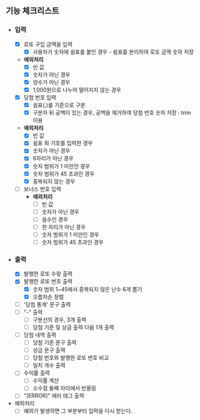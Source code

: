 ## 기능 체크리스트
- ### 입력
  - [x] 로또 구입 금액을 입력
    - [x] 사용자가 숫자에 쉼표를 붙인 경우 - 쉼표를 분리하여 로또 금액 숫자 저장
  - **예외처리**
    - [x] 빈 값
    - [x] 숫자가 아닌 경우
    - [x] 양수가 아닌 경우
    - [x] 1,000원으로 나누어 떨어지지 않는 경우
  - [x] 당첨 번호 입력
    - [x] 쉼표(,)를 기준으로 구분
    - [x] 구분자 뒤 공백이 있는 경우, 공백을 제거하여 당첨 번호 숫자 저장 : trim 이용
  - **예외처리**
    - [x] 빈 값
    - [x] 쉼표 외 기호를 입력한 경우
    - [x] 숫자가 아닌 경우
    - [x] 6자리가 아닌 경우
    - [x] 숫자 범위가 1 미만인 경우
    - [x] 숫자 범위가 45 초과인 경우
    - [x] 중복되지 않는 경우
  - [ ] 보너스 번호 입력
    - **예외처리**
      - [ ] 빈 값
      - [ ] 숫자가 아닌 경우
      - [ ] 음수인 경우
      - [ ] 한 자리가 아닌 경우
      - [ ] 숫자 범위가 1 미만인 경우
      - [ ] 숫자 범위가 45 초과인 경우
- ### 출력
  - [x] 발행한 로또 수량 출력
  - [x] 발행한 로또 번호 출력
    - [x] 숫자 범위 1~45에서 중복되지 않은 난수 6개 뽑기
    - [x] 오름차순 정렬
  - [ ] '당첨 통계' 문구 출력
  - [ ] "-" 출력
    - [ ] 구분선의 경우, 3개 출력
    - [ ] 당첨 기준 및 상금 출력 다음 1개 출력
  - [ ] 당첨 내역 출력
    - [ ] 당첨 기준 문구 출력
    - [ ] 상금 문구 출력
    - [ ] 당첨 번호와 발행한 로또 번호 비교
    - [ ] 일치 개수 출력
  - [ ] 수익률 출력
    - [ ] 수익률 계산
    - [ ] 소수점 둘째 자리에서 반올림
  - [ ]  "[ERROR]" 에러 태그 출력
- 예외처리
  - [ ] 예외가 발생하면 그 부분부터 입력을 다시 받는다.